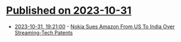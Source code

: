 # [Published on 2023-10-31](index.md)

* [2023-10-31, 19:21:00](https://yro.slashdot.org/story/23/10/31/1828236/nokia-sues-amazon-from-us-to-india-over-streaming-tech-patents?utm_source=rss1.0mainlinkanon&utm_medium=feed) - [ Nokia Sues Amazon From US To India Over Streaming-Tech Patents](https://yro.slashdot.org/story/23/10/31/1828236/nokia-sues-amazon-from-us-to-india-over-streaming-tech-patents?utm_source=rss1.0mainlinkanon&utm_medium=feed)
